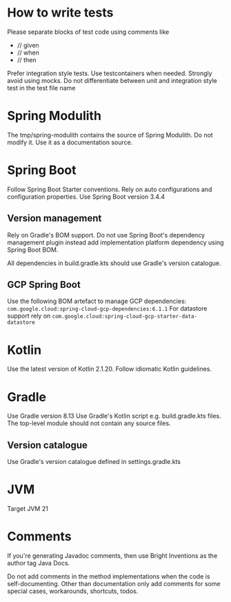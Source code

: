 # How to write tests

Please separate blocks of test code using comments like

- // given
- // when
- // then

Prefer integration style tests. Use testcontainers when needed.
Strongly avoid using mocks. Do not differentiate between unit and integration style test in the test file name

# Spring Modulith

The tmp/spring-modulith contains the source of Spring Modulith.
Do not modify it. Use it as a documentation source.

# Spring Boot

Follow Spring Boot Starter conventions.
Rely on auto configurations and configuration properties.
Use Spring Boot version 3.4.4

## Version management

Rely on Gradle's BOM support. Do not use Spring Boot's dependency management plugin instead add implementation platform
dependency using Spring Boot BOM.

All dependencies in build.gradle.kts should use Gradle's version catalogue.

## GCP Spring Boot

Use the following BOM artefact to manage GCP dependencies:
`com.google.cloud:spring-cloud-gcp-dependencies:6.1.1`
For datastore support rely on `com.google.cloud:spring-cloud-gcp-starter-data-datastore`

# Kotlin

Use the latest version of Kotlin 2.1.20.
Follow idiomatic Kotlin guidelines.

# Gradle

Use Gradle version 8.13
Use Gradle's Kotlin script e.g. build.gradle.kts files.
The top-level module should not contain any source files.

## Version catalogue

Use Gradle's version catalogue defined in settings.gradle.kts

# JVM

Target JVM 21

# Comments

If you're generating Javadoc comments, then use Bright Inventions as the author tag Java Docs.

Do not add comments in the method implementations when the code is self-documenting.
Other than documentation only add comments for some special cases, workarounds, shortcuts, todos. 





